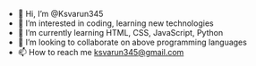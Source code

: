 - 👋 Hi, I’m @Ksvarun345
- 👀 I’m interested in coding, learning new technologies
- 🌱 I’m currently learning HTML, CSS, JavaScript, Python
- 💞️ I’m looking to collaborate on above programming languages
- 📫 How to reach me ksvarun345@gmail.com

<!---
Ksvarun345/Ksvarun345 is a ✨ special ✨ repository because its `README.md` (this file) appears on your GitHub profile.
You can click the Preview link to take a look at your changes.
--->
